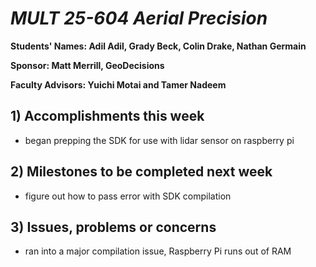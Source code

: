 # *MULT 25-604 Aerial Precision*

**Students' Names: Adil Adil, Grady Beck, Colin Drake, Nathan Germain**

**Sponsor: Matt Merrill, GeoDecisions**

**Faculty Advisors: Yuichi Motai and Tamer Nadeem**

## 1) Accomplishments this week ##
   - began prepping the SDK for use with lidar sensor on raspberry pi

## 2) Milestones to be completed next week ##
   - figure out how to pass error with SDK compilation

## 3) Issues, problems or concerns ##
   - ran into a major compilation issue, Raspberry Pi runs out of RAM
   


